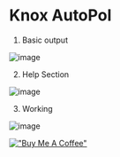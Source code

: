 # Knox AutoPol

1. Basic output

![image](https://user-images.githubusercontent.com/78135259/163339048-e6967d86-579e-42ec-a492-cef3a3a9dd79.png)

2. Help Section 

![image](https://user-images.githubusercontent.com/78135259/163339287-70d6b6f3-7157-4fa0-b8ac-f8b834a36916.png)

3. Working

![image](https://user-images.githubusercontent.com/78135259/163340070-dfcbb5a3-4fe3-44f5-8ff2-ab99a5f3ff88.png)



[!["Buy Me A Coffee"](https://www.buymeacoffee.com/assets/img/custom_images/orange_img.png)](https://www.buymeacoffee.com/vishnusk)
